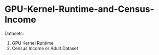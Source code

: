# GPU-Kernel-Runtime-and-Census-Income
Datasets:
1. GPU Kernel Runtime
2. Census Income or Adult Dataset
